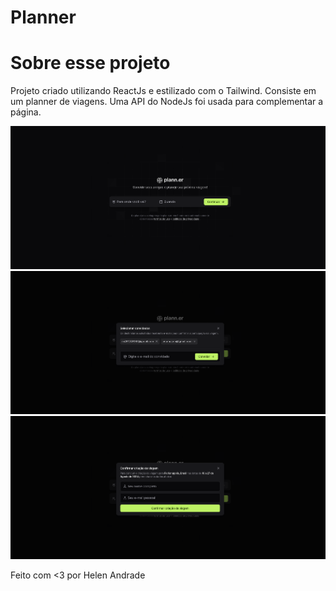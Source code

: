 # Planner

# Sobre esse projeto

Projeto criado utilizando ReactJs e estilizado com o Tailwind. Consiste em um planner de viagens. Uma API do NodeJs foi usada para complementar a página.

<img src="./src/assets/1.png">
<img src="./src/assets/2.png">
<img src="./src/assets/3.png">

Feito com <3 por Helen Andrade